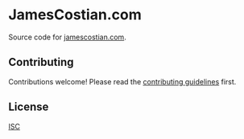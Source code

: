 # JamesCostian.com

Source code for [jamescostian.com](http://jamescostian.com/).

## Contributing

Contributions welcome! Please read the [contributing guidelines](https://github.com/jamescostian/jamescostian.github.io/blob/master/CONTRIBUTING.md) first.

## License

[ISC](https://github.com/jamescostian/jamescostian.github.io/blob/master/LICENSE)
